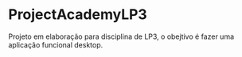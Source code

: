 # ProjectAcademyLP3
Projeto em elaboração para disciplina de LP3, o obejtivo é fazer uma aplicação funcional desktop. 
